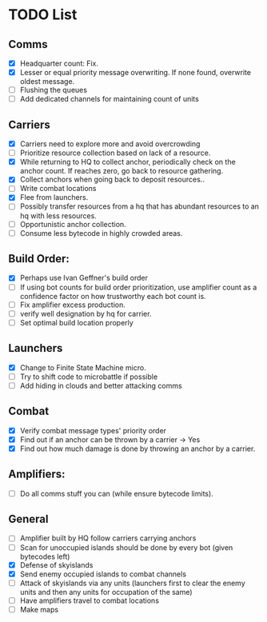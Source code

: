 # TODO List

## Comms

- [x] Headquarter count: Fix.
- [x] Lesser or equal priority message overwriting. If none found, overwrite oldest message.
- [ ] Flushing the queues
- [ ] Add dedicated channels for maintaining count of units

## Carriers
- [x] Carriers need to explore more and avoid overcrowding
- [ ] Prioritize resource collection based on lack of a resource.
- [x] While returning to HQ to collect anchor, periodically check on the anchor count. If reaches zero, go back to resource gathering.
- [x] Collect anchors when going back to deposit resources..
- [ ] Write combat locations
- [x] Flee from launchers.
- [ ] Possibly transfer resources from a hq that has abundant resources to an hq with less resources.
- [ ] Opportunistic anchor collection.
- [ ] Consume less bytecode in highly crowded areas.

## Build Order:
- [x] Perhaps use Ivan Geffner's build order
- [ ] If using bot counts for build order prioritization, use amplifier count as a confidence factor on how trustworthy each bot count is.
- [ ] Fix amplifier excess production.
- [ ] verify well designation by hq for carrier.
- [ ] Set optimal build location properly

## Launchers

- [x] Change to Finite State Machine micro.
- [ ] Try to shift code to microbattle if possible
- [ ] Add hiding in clouds and better attacking comms

## Combat

- [x] Verify combat message types' priority order
- [x] Find out if an anchor can be thrown by a carrier -> Yes
- [x] Find out how much damage is done by throwing an anchor by a carrier.

## Amplifiers:
- [ ] Do all comms stuff you can (while ensure bytecode limits).

## General
- [ ]  Amplifier built by HQ follow carriers carrying anchors
- [ ]  Scan for unoccupied islands should be done by every bot (given bytecodes left)
- [x]  Defense of skyislands
- [x]  Send enemy occupied islands to combat channels
- [ ]  Attack of skyislands via any units (launchers first to clear the enemy units and then any units for occupation of the same)
- [ ]  Have amplifiers travel to combat locations
- [ ]  Make maps